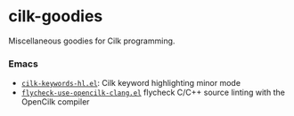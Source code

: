 # cilk-goodies

Miscellaneous goodies for Cilk programming.

### Emacs

- [`cilk-keywords-hl.el`](cilk-keywords-hl.el):
  Cilk keyword highlighting minor mode
- [`flycheck-use-opencilk-clang.el`](flycheck-use-opencilk-clang.el) 
  flycheck C/C++ source linting with the OpenCilk compiler
